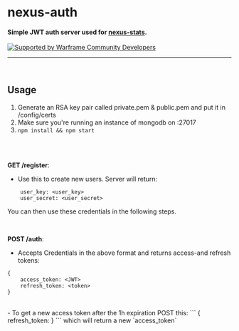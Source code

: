 # nexus-auth
**Simple JWT auth server used for [nexus-stats](https://github.com/Kaptard/nexus-stats).**<br><br>
[![Supported by Warframe Community Developers](https://github.com/Warframe-Community-Developers/banner/blob/master/banner.png)](https://github.com/Warframe-Community-Developers)
- - - -
<br>

## Usage
1. Generate an RSA key pair called private.pem & public.pem and put it in /config/certs
2. Make sure you're running an instance of mongodb on :27017
3. `npm install && npm start`
<br>
<br>

**GET /register**: 
- Use this to create new users. Server will return:
```
    user_key: <user_key>
    user_secret: <user_secret>
```
You can then use these credentials in the following steps.

<br>

**POST /auth**: 
- Accepts Credentials in the above format and returns access-and refresh tokens:
```
{
    access_token: <JWT>
    refresh_token: <token>
}
```
<br>
- To get a new access token after the 1h expiration POST this:
```
{
    refresh_token: <token>
}
```
which will return a new `access_token`
